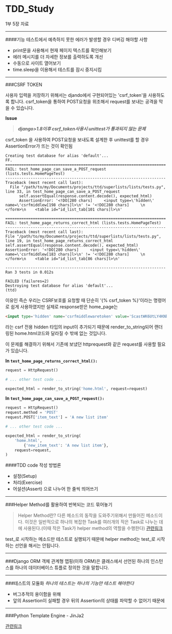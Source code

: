 # TDD_Study

1부 5장 자료

---------------------------------------------------------------------------
####기능 테스트에서 예측하지 못한 에러가 발생할 경우 디버깅 해야할 사항
 - print문을 사용해서 현재 페이지 텍스트를 확인해보기
 - 에러 메시지를 더 자세한 정보를 출력하도록 개선
 - 수동으로 사이트 열어보기
 - time.sleep을 이용해서 테스트를 잠시 중지시킴

---------------------------------------------------------------------------
###CSRF TOKEN

사용자 입력을 저장하기 위해서는 djando에서 구현되어있는 'csrf_token'을 사용하도록 합니다.
csrf_token을 통하여 POST요청을 위조해서 request를 보내는 공격을 막을 수 있습니다.

**Issue**

>***django>1.8이후 csrf_token사용시 unittest가 통과되지 않는 문제***

csrf_token 을 사용하여 POST요청을 보내도록 설계한 후 unittest를 할 경우
AssertionError가 뜨는 것이 확인됨
```script
Creating test database for alias 'default'...
FF.
======================================================================
FAIL: test_home_page_can_save_a_POST_request (lists.tests.HomePageTest)
----------------------------------------------------------------------
Traceback (most recent call last):
  File "/path/to/my/Documents/projects/ttd/superlists/lists/tests.py", line 33, in test_home_page_can_save_a_POST_request
      self.assertEqual(response.content.decode(), expected_html)
      AssertionError: '<!DO[280 chars]     <input type=\'hidden\' name=\'csrfmiddlew[198 chars]l>\n' != '<!DO[280 chars]     \n    </form>\n    <table id="id_list_tab[101 chars]l>\n'

======================================================================
FAIL: test_home_page_returns_correct_html (lists.tests.HomePageTest)
----------------------------------------------------------------------
Traceback (most recent call last):
File "/path/to/my/Documents/projects/ttd/superlists/lists/tests.py", line 19, in test_home_page_returns_correct_html    self.assertEqual(response.content.decode(), expected_html)
AssertionError: '<!DO[280 chars]     <input type=\'hidden\' name=\'csrfmiddlew[183 chars]l>\n' != '<!DO[280 chars]     \n    </form>\n    <table id="id_list_tab[86 chars]l>\n'

----------------------------------------------------------------------
Ran 3 tests in 0.012s

FAILED (failures=2)
Destroying test database for alias 'default'...
(ttd)
```

이유인 즉슨 우리는 CSRF보호를 요청할 때 단순히 '{% csrf_token %}'이라는 명령어로 쉽게 사용하였지만 실제로 response받은 home_page는
```html
<input type='hidden' name='csrfmiddlewaretoken' value='ScastWK6UtLY4KNb5jBrYKFH4O8EZ8I6' />
```
라는 csrf 전용 hidden 타입의 input이 추가되기 때문에
render_to_string되어 랜더링된 home.html코드와 달라질 수 밖에 없는 것입니다.

이 문제를 해결하기 위해서 기존에 보냈던 httprequest와 같은 request를 사용할 필요가 있습니다.

**In `test_home_page_returns_correct_html():`**

```python
request = HttpRequest()

# ... other test code ...

expected_html = render_to_string('home.html', request=request)
```

**In ``test_home_page_can_save_a_POST_request():``**

```python
request = HttpRequest()
request.method = 'POST'
request.POST['item_text'] = 'A new list item'

# ... other test code ...

expected_html = render_to_string(
    'home.html',
        {'new_item_text': 'A new list item'},
    request=request,
)
```

####TDD code 작성 방법론
- 설정(Setup)
- 처리(Exercise)
- 어설션(Assert)
으로 나누어 한 줄씩 띄어쓰기

---------------------------------------------------------------------------
###Helper Method를 활용하여 반복되는 코드 묶어놓기

>Helper Method란?
>다른 메소드의 동작을 도와주기위해서 만들어진 메소드이다.
>이것은 일반적으로 하나의 복잡한 Task를 여러개의 작은 Task로
>나누는 데에 사용된다.(이때 작은 Task가 helper method의 역할을 수행한다)
[관련링크](http://forums.devshed.com/java-help-9/helper-method-350163.html)

test_로 시작하는 메소드만 테스트로 실행되기 때문에 helper method는 test_로 시작하는
선언을 해서는 안됩니다.

---------------------------------------------------------------------------
###Django ORM
객체 관계형 맵핑(이하 ORM)은 클래스에서 선언된 하나의 인스턴스를 하나의 데이터베이스
튜플로 정의한 것을 말합니다.

---------------------------------------------------------------------------
###테스트의 모듈화
*하나의 테스트는 하나의 기능만 테스트 해야한다*

- 버그추적의 용이함을 위해
- 앞의 Assertion이 실패할 경우 뒤의 Assertion의 상태를 파악할 수 없어기 때문에


---------------------------------------------------------------------------
###Python Template Engine - JinJa2

[관련링크](http://jinja.pocoo.org/)

